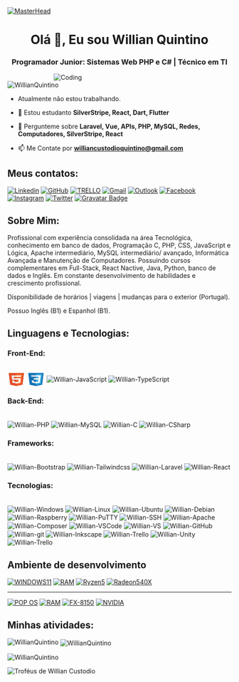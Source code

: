 <!--
**WillianQuintino/WillianQuintino** é um repositório ✨ _special_ ✨ porque seu `README.md` (este arquivo) aparece no seu perfil do GitHub.

Aqui estão algumas ideias para você começar:

- 🔭 Atualmente estou trabalhando em...
- 🌱 Atualmente estou aprendendo...
- 👯 Estou procurando colaborar em ...
- 🤔 Estou procurando ajuda com ...
- 💬 Pergunte-me sobre...
- 📫 Como chegar até mim: ...
- 😄 Pronomes: ...
- ⚡ Curiosidade: ...
-->

[![MasterHead](https://i.imgur.com/zidvKIq.jpeg)](https://www.linkedin.com/in/willian-custodio-quintino/) 

<h1 align="center">Olá 👋,  Eu sou Willian Quintino</h1>
<h3 align="center">Programador Junior: Sistemas Web PHP e C# | Técnico em TI</h3>
<img align="right" alt="Coding" width="400" src="https://lh3.googleusercontent.com/FCTJV2u4ETqtkvFn0I1fY184UbdpWhqpAyyV6w7732ookhFnbAF_gBaWMNfAw28z_GhVeZmQIY7jbUuDlFEjWWv6ldLe7FvrJg4=w932"/>

<p align="left"> <img src="https://komarev.com/ghpvc/?username=WillianQuintino&label=Profile%20views&color=427CFE&style=flat" alt="WillianQuintino" /> </p>

-  Atualmente não estou trabalhando.

- 🌱 Estou estudanto **SilverStripe, React, Dart, Flutter**

- 💬 Pergunteme sobre **Laravel, Vue, APIs, PHP, MySQL, Redes, Computadores, SilverStripe, React**

- 📫 Me Contate por **williancustodioquintino@gmail.com**

## Meus contatos:

[![Linkedin](https://img.shields.io/badge/-Linkedin-0e76a8?style=for-the-badge&logo=Linkedin&logoColor=white)](https://www.linkedin.com/in/willian-custodio-quintino/)
[![GitHub](https://img.shields.io/badge/Github-100000?style=for-the-badge&logo=github&logoColor=white)](https://github.com/WillianQuintino)
[![TRELLO](https://img.shields.io/badge/Trello-0052CC?style=for-the-badge&logo=trello&logoColor=white)](https://trello.com/williancustodioquintino)
[![Gmail](https://img.shields.io/badge/-Gmail-FF0000?style=for-the-badge&labelColor=FF0000&logo=gmail&logoColor=white)](mailto:williancustodioquintino+github@gmail.com?subject=[GitHub]%20Acabei%20de%20ver%20o%20seu%20GitHub)
[![Outlook](https://img.shields.io/badge/Microsoft_Outlook-0078D4?style=for-the-badge&logo=microsoft-outlook&logoColor=white)](mailto:williancustodioquintino+github@outlook.com.br?subject=[GitHub]%20Acabei%20de%20ver%20o%20seu%20GitHub)
[![Facebook](https://img.shields.io/badge/facebook-005FED.svg?style=for-the-badge&logo=facebook&logoColor=white)](https://www.facebook.com/williancustodioquintino/)
[![Instagram](https://img.shields.io/badge/instagram-E4405F.svg?style=for-the-badge&logo=instagram&logoColor=white)](https://www.instagram.com/williancustodio/)
[![Twitter](https://img.shields.io/badge/twitter-1DA1F2.svg?style=for-the-badge&logo=twitter&logoColor=white)](https://twitter.com/willianquintin)
[![Gravatar Badge](https://img.shields.io/badge/Gravatar-1E8CBE?logo=gravatar&logoColor=fff&style=for-the-badge)](https://pt.gravatar.com/willianquintino)
<!--[![GitLab Badge](https://img.shields.io/badge/GitLab-FCA121?logo=gitlab&logoColor=fff&style=for-the-badge)]()-->
<!--[![WakaTime Badge](https://img.shields.io/badge/WakaTime-000?logo=wakatime&logoColor=fff&style=for-the-badge)](https://wakatime.com/@jsimaogoncalves)
[![Whatsapp](https://img.shields.io/badge/-Whatsapp-4AC959?style=for-the-badge&logo=whatsapp&logoColor=white)](https://wa.me/message/L6YUTOXGTADNM1)-->

## Sobre Mim:

Profissional com experiência consolidada na área Tecnológica, conhecimento em banco de dados, Programação C, PHP, CSS, JavaScript e Lógica, Apache intermediário, MySQL intermediário/ avançado, Informática Avançada e Manutenção de Computadores. Possuindo cursos complementares em Full-Stack, React Nactive, Java, Python, banco de dados e Inglês. Em constante desenvolvimento de habilidades e crescimento profissional.

Disponibilidade de horários | viagens | mudanças para o exterior (Portugal).

Possuo Inglês (B1) e Espanhol (B1).



  ## Linguagens e Tecnologias:
  
  ### Front-End:
  <div style="display: inline_block"><br>
    <img align="center" alt="Willian-HTML5" height="30" width="40" src="https://raw.githubusercontent.com/devicons/devicon/master/icons/html5/html5-original.svg">
    <img align="center" alt="Willian-CSS3" height="30" width="40" src="https://raw.githubusercontent.com/devicons/devicon/master/icons/css3/css3-original.svg">    
    <img align="center" alt="Willian-JavaScript" height="30" width="40" src="https://cdn.jsdelivr.net/gh/devicons/devicon/icons/javascript/javascript-original.svg">
    <img align="center" alt="Willian-TypeScript" height="30" width="40" src="https://cdn.jsdelivr.net/gh/devicons/devicon@latest/icons/typescript/typescript-original.svg">
  </div>

  ### Back-End:
  <div style="display: inline_block"><br>
      <img align="center" alt="Willian-PHP" height="30" width="40" src="https://cdn.jsdelivr.net/gh/devicons/devicon/icons/php/php-original.svg">
      <img align="center" alt="Willian-MySQL" height="30" width="40" src="https://cdn.jsdelivr.net/gh/devicons/devicon/icons/mysql/mysql-original.svg">
      <img align="center" alt="Willian-C" height="30" width="40" src="https://cdn.jsdelivr.net/gh/devicons/devicon/icons/c/c-original.svg">
      <img align="center" alt="Willian-CSharp" height="30" width="40" src="https://cdn.jsdelivr.net/gh/devicons/devicon/icons/csharp/csharp-original.svg">
  </div>


  ### Frameworks:
  <div style="display: inline_block"><br>
    <img align="center" alt="Willian-Bootstrap" height="30" width="40" src="https://cdn.jsdelivr.net/gh/devicons/devicon/icons/bootstrap/bootstrap-original.svg">
    <img align="center" alt="Willian-Tailwindcss" height="30" width="40" src="https://cdn.jsdelivr.net/gh/devicons/devicon@latest/icons/tailwindcss/tailwindcss-original.svg">
    <img align="center" alt="Willian-Laravel" height="30" width="40" src="https://cdn.jsdelivr.net/gh/devicons/devicon/icons/laravel/laravel-original.svg">    
    <img align="center" alt="Willian-React" height="30" width="40" src="https://cdn.jsdelivr.net/gh/devicons/devicon/icons/react/react-original.svg">
  </div>

  ### Tecnologias:
  <div style="display: inline_block"><br>    
    <img align="center" alt="Willian-Windows" height="30" width="40" src="https://cdn.jsdelivr.net/gh/devicons/devicon/icons/windows8/windows8-original.svg">
    <img align="center" alt="Willian-Linux" height="30" width="40" src="https://cdn.jsdelivr.net/gh/devicons/devicon/icons/linux/linux-original.svg">
    <img align="center" alt="Willian-Ubuntu" height="30" width="40" src="https://cdn.jsdelivr.net/gh/devicons/devicon/icons/ubuntu/ubuntu-plain.svg">
    <img align="center" alt="Willian-Debian" height="30" width="40" src="https://cdn.jsdelivr.net/gh/devicons/devicon/icons/debian/debian-original.svg">
    <img align="center" alt="Willian-Raspberry" height="30" width="40" src="https://cdn.jsdelivr.net/gh/devicons/devicon/icons/raspberrypi/raspberrypi-original.svg">
    <img align="center" alt="Willian-PuTTY" height="30" width="40" src="https://cdn.jsdelivr.net/gh/devicons/devicon/icons/putty/putty-original.svg">
    <img align="center" alt="Willian-SSH" height="30" width="40" src="https://cdn.jsdelivr.net/gh/devicons/devicon/icons/ssh/ssh-original.svg"> 
    <img align="center" alt="Willian-Apache" height="30" width="40" src="https://cdn.jsdelivr.net/gh/devicons/devicon/icons/apache/apache-original-wordmark.svg">    
    <img align="center" alt="Willian-Composer" height="30" width="40" src="https://cdn.jsdelivr.net/gh/devicons/devicon/icons/composer/composer-original.svg"> 
    <img align="center" alt="Willian-VSCode" height="30" width="40" src="https://cdn.jsdelivr.net/gh/devicons/devicon/icons/vscode/vscode-original.svg">
    <img align="center" alt="Willian-VS" height="30" width="40" src="https://cdn.jsdelivr.net/gh/devicons/devicon/icons/visualstudio/visualstudio-plain.svg">   
    <img align="center" alt="Willian-GitHub" height="30" width="40" src="https://cdn.jsdelivr.net/gh/devicons/devicon/icons/github/github-original.svg">
    <img align="center" alt="Willian-git" height="30" width="40" src="https://cdn.jsdelivr.net/gh/devicons/devicon/icons/git/git-original.svg">     
    <img align="center" alt="Willian-Inkscape" height="30" width="40" src="https://cdn.jsdelivr.net/gh/devicons/devicon/icons/inkscape/inkscape-original.svg">  
    <img align="center" alt="Willian-Trello" height="30" width="40" src="https://cdn.jsdelivr.net/gh/devicons/devicon/icons/trello/trello-plain.svg">   
    <img align="center" alt="Willian-Unity" height="30" width="40" src="https://cdn.jsdelivr.net/gh/devicons/devicon/icons/unity/unity-original.svg">
    <img align="center" alt="Willian-Trello" height="30" width="40" src="https://cdn.jsdelivr.net/gh/devicons/devicon@latest/icons/trello/trello-original.svg">
    

  </div>

## Ambiente de desenvolvimento
  
[![WINDOWS11](https://img.shields.io/badge/windows-%230078D6.svg?&style=for-the-badge&logo=windows&logoColor=white)](https://github.com/WillianQuintino)
[![RAM](https://img.shields.io/badge/RAM-20GB-%230071C5.svg?&style=for-the-badge&logoColor=white)](https://github.com/WillianQuintino)
[![Ryzen5](https://img.shields.io/badge/AMD-Ryzen_5_3500U-ED1C24?style=for-the-badge&logo=amd&logoColor=white)](https://github.com/WillianQuintino)
[![Radeon540X](https://img.shields.io/badge/AMD-Radeon_540X-ED1C24?style=for-the-badge&logo=amd&logoColor=white)](https://github.com/WillianQuintino)

---

[![POP OS](https://img.shields.io/badge/Pop!_OS-%2304A5AA.svg?&style=for-the-badge&logo=pop-os&logoColor=white)](https://github.com/WillianQuintino)
[![RAM](https://img.shields.io/badge/RAM-32GB-%230071C5.svg?&style=for-the-badge&logoColor=white)](https://github.com/WillianQuintino)
[![FX-8150](https://img.shields.io/badge/AMD-Ryzen_7_5700X-ED1C24?style=for-the-badge&logo=amd&logoColor=white)](https://github.com/WillianQuintino)
[![NVIDIA](https://img.shields.io/badge/NVIDIA-GeForce_RTX_3060-76b900?style=for-the-badge&logo=nvidia&logoColor=white)](https://github.com/WillianQuintino)
  

## Minhas atividades:

<p><img align="left" src="https://github-readme-stats.vercel.app/api/top-langs?username=WillianQuintino&show_icons=true&locale=pt-BR&layout=compact&theme=dracula&hide_border=true&date_format=j%2Fn%5B%2FY%5D" alt="WillianQuintino" /></p>

<p>&nbsp;<img align="center" src="https://github-readme-stats.vercel.app/api?username=WillianQuintino&show_icons=true&locale=pt-BR&theme=dracula&hide_border=true&date_format=j%2Fn%5B%2FY%5D" alt="WillianQuintino" /></p>

<p><img align="center" src="https://streak-stats.demolab.com?user=WillianQuintino&theme=dracula&hide_border=true&date_format=j%2Fn%5B%2FY%5D&locale=pt-BR" alt="WillianQuintino" /></p>

<p><img src="https://github-profile-trophy.vercel.app/?username=WillianQuintino&theme=dracula" align="left" title="Troféus de Willian Custodio" width="55%" /></p>

